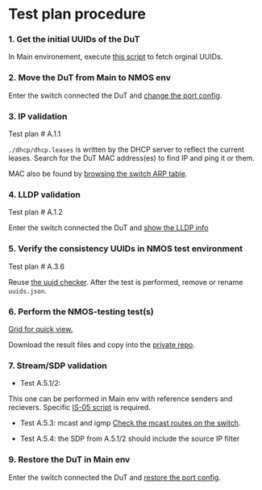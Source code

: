 # Test plan procedure

### 1. Get the initial UUIDs of the DuT

In Main environement, execute [this script](https://github.com/AMWA-TV/nmos-testing/tree/master/utilities/uuid-checker)
to fetch orginal UUIDs.

### 2. Move the DuT from Main to NMOS env

Enter the switch connected the DuT and [change the port config](../docs/arista_cmd_helper.md#move-an-endpoint-to-the-nmos-test-environment).

### 3. IP validation

Test plan # A.1.1

`./dhcp/dhcp.leases` is written by the DHCP server to reflect
the current leases. Search for the DuT MAC address(es) to find IP and
ping it or them.

MAC also be found by [browsing the switch ARP table](../docs/arista_cmd_helper.md#display-the-arp-table).

### 4. LLDP validation

Test plan # A.1.2

Enter the switch connected the DuT and [show the LLDP info](../docs/arista_cmd_helper.md#display-the-lldp-chassis-id-and-port-id)

### 5. Verify the consistency UUIDs in NMOS test environment

Test plan # A.3.6

Reuse [the uuid checker](https://github.com/AMWA-TV/nmos-testing/tree/master/utilities/uuid-checker).
After the test is performed, remove or rename `uuids.json`.

### 6. Perform the NMOS-testing test(s)

[Grid for quick view.](https://specs.amwa.tv/nmos-testing/)

Download the result files and copy into the [private repo](https://github.com/rbgodwin-nt/jt-nm-tested-2022).

### 7. Stream/SDP validation

* Test A.5.1/2:

This one can be performed in Main env with reference senders and recievers.
Specific [IS-05 script](https://github.com/pkeroulas/nmos-testing/tree/improve-is-05-control/utilities/is-05-control) is required.

* Test A.5.3: mcast and igmp
[Check the mcast routes on the switch](../docs/arista_cmd_helper.md#display-mcast-and-igmp).

* Test A.5.4: the SDP from A.5.1/2 should include the source IP filter

### 9. Restore the DuT in Main env

Enter the switch connected the DuT and [restore the port config](../docs/arista_cmd_helper.md#move-an-endpoint-to-the-nmos-test-environment).
